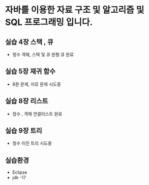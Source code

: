 # 자바를 이용한 자료 구조 및 알고리즘 및 SQL 프로그래밍 입니다.

## 실습 4장 스택 , 큐
- 정수 객체, 스택 및 큐 원형 큐 완료

## 실습 5장 재귀 함수 
- 8퀸 문제, 미로 문제 시도중

## 실습 8장 리스트
- 정수 , 객채 연결리스트 완료

## 실습 9장 트리
- 정수 이진 트리 시도중

## 실습환경
- Eclipse
- jdk -17
 

